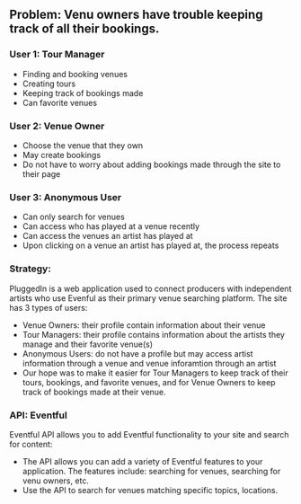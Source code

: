 ## Problem: Venu owners have trouble keeping track of all their bookings.
### User 1:  Tour Manager
*	Finding and booking venues
* Creating tours
*	Keeping track of bookings made
* Can favorite venues
### User 2: Venue Owner
*	Choose the venue that they own
* May create bookings
*	Do not have to worry about adding bookings made through the site to their page
### User 3: Anonymous User
*	Can only search for venues
*	Can access who has played at a venue recently
*	Can access the venues an artist has played at
*	Upon clicking on a venue an artist has played at, the process repeats
### Strategy: 
PluggedIn is a web application used to connect producers with independent artists who use Evenful as their primary venue searching platform. The site has 3 types of users: 
* Venue Owners: their profile contain information about their venue
* Tour Managers: their profile contains information about the artists they manage and their favorite venue(s)
* Anonymous Users: do not have a profile but may access artist information through a venue and venue inforamtion through an artist
* Our hope was to make it easier for Tour Managers to keep track of their tours, bookings, and favorite venues, and for Venue Owners to keep track of bookings made at their venue.
### API: Eventful
Eventful API allows you to add Eventful functionality to your site and search for content:
*	The API allows you can add a variety of Eventful features to your application. The features include: searching for venues, searching for venu owners, etc.
*	Use the API to search for venues matching specific topics, locations.
